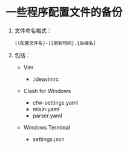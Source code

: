 # 一些程序配置文件的备份

1. 文件命名格式：

   `[{配置文件名}-]{更新时间}.{后缀名}`

2. 包括：

   - Vim

     - .ideavimrc

   - Clash for Windows

     - cfw-settings.yaml
     - mixin.yaml
     - parser.yaml

   - Windows Terminal

     - settings.json

